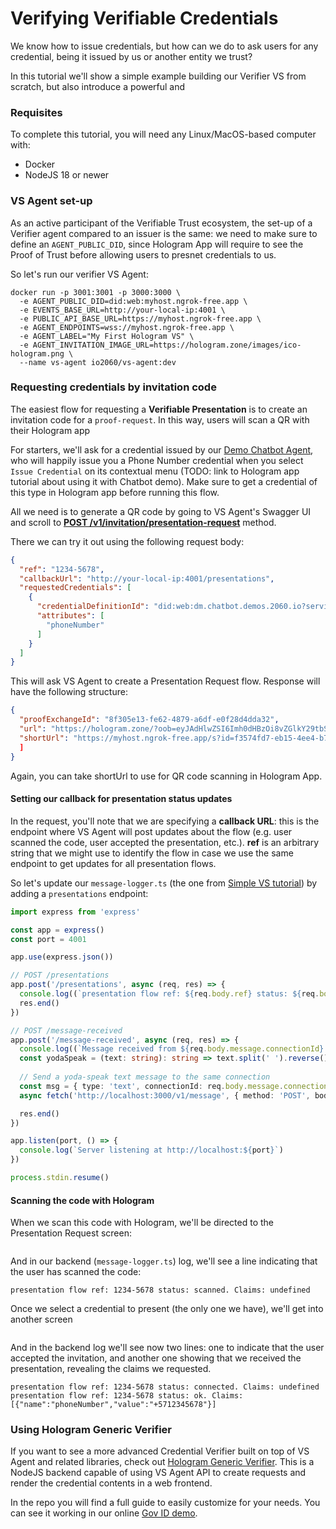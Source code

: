 # Verifying Verifiable Credentials

We know how to issue credentials, but how can we do to ask users for any credential, being it issued by us or another entity we trust?

In this tutorial we'll show a simple example building our Verifier VS from scratch, but also introduce a powerful and


### Requisites

To complete this tutorial, you will need any Linux/MacOS-based computer with:

- Docker
- NodeJS 18 or newer

### VS Agent set-up

As an active participant of the Verifiable Trust ecosystem, the set-up of a Verifier agent compared to an issuer is the same: we need to make sure to define an `AGENT_PUBLIC_DID`, since Hologram App will require to see the Proof of Trust before allowing users to presnet credentials to us.

So let's run our verifier VS Agent:

```
docker run -p 3001:3001 -p 3000:3000 \
  -e AGENT_PUBLIC_DID=did:web:myhost.ngrok-free.app \
  -e EVENTS_BASE_URL=http://your-local-ip:4001 \
  -e PUBLIC_API_BASE_URL=https://myhost.ngrok-free.app \
  -e AGENT_ENDPOINTS=wss://myhost.ngrok-free.app \
  -e AGENT_LABEL="My First Hologram VS" \
  -e AGENT_INVITATION_IMAGE_URL=https://hologram.zone/images/ico-hologram.png \  
  --name vs-agent io2060/vs-agent:dev

```


### Requesting credentials by invitation code


The easiest flow for requesting a **Verifiable Presentation** is to create an invitation code for a `proof-request`. In this way, users will scan a QR with their Hologram app


For starters, we'll ask for a credential issued by our [Demo Chatbot Agent](https://dm.chatbot.demos.2060.io/qr), who will happily issue you a Phone Number credential when you select `Issue Credential` on its contextual menu (TODO: link to Hologram app tutorial about using it with Chatbot demo). Make sure to get a credential of this type in Hologram app before running this flow.

All we need is to generate a QR code by going to VS Agent's Swagger UI and scroll to [**POST /v1/invitation/presentation-request**](http://localhost:3000/api#/invitation/InvitationController_createPresentationRequest) method.

There we can try it out using the following request body: 

```json
{
  "ref": "1234-5678",
  "callbackUrl": "http://your-local-ip:4001/presentations",
  "requestedCredentials": [
    {
      "credentialDefinitionId": "did:web:dm.chatbot.demos.2060.io?service=anoncreds&relativeRef=/credDef/3YSvM4eydm7V9V5o9nWmVh5wbDi5F6fMGuf4L7hNwFyT",
      "attributes": [
        "phoneNumber"
      ]
    }
  ]
}
```

This will ask VS Agent to create a Presentation Request flow. Response will have the following structure:

```json
{
  "proofExchangeId": "8f305e13-fe62-4879-a6df-e0f28d4dda32",
  "url": "https://hologram.zone/?oob=eyJAdHlwZSI6Imh0dHBzOi8vZGlkY29tbS5vcmcvb3V0LW9mLWJhbmQvMS4xL2ludml0YXRpb24iLCJAaWQiOiIxZmQwYjlkYi0yZWExLTQ5NmQtYjFjNy0xN2RhMmMwN2VmMzgiLCJsYWJlbCI6Ik15IGZpcnN0IEhvbG9ncmFtIFZTIiwiYWNjZXB0IjpbImRpZGNvbW0vYWlwMSIsImRpZGNvbW0vYWlwMj...",
  "shortUrl": "https://myhost.ngrok-free.app/s?id=f3574fd7-eb15-4ee4-b7cd-7ae36d82f511"
  ]
}
```

Again, you can take shortUrl to use for QR code scanning in Hologram App.

#### Setting our callback for presentation status updates

In the request, you'll note that we are specifying a **callback URL**: this is the endpoint where VS Agent will post updates about the flow (e.g. user scanned the code, user accepted the presentation, etc.). **ref** is an arbitrary string that we might use to identify the flow in case we use the same endpoint to get updates for all presentation flows.

So let's update our `message-logger.ts` (the one from [Simple VS tutorial](./10-simple-vs.md#receiving-text-messages)) by adding a `presentations` endpoint:

```ts
import express from 'express'

const app = express()
const port = 4001

app.use(express.json())

// POST /presentations
app.post('/presentations', async (req, res) => {
  console.log((`presentation flow ref: ${req.body.ref} status: ${req.body.status}. Claims: ${JSON.stringify(req.body.claims)}`))
  res.end()
})

// POST /message-received
app.post('/message-received', async (req, res) => {
  console.log((`Message received from ${req.body.message.connectionId}: ${req.body.message.content}`))
  const yodaSpeak = (text: string): string => text.split(' ').reverse().join(' ') + ', hmmm.'
  
  // Send a yoda-speak text message to the same connection
  const msg = { type: 'text', connectionId: req.body.message.connectionId, content: yodaSpeak(req.body.message.content) }
  async fetch('http://localhost:3000/v1/message', { method: 'POST', body: JSON.stringify(msg), headers: { 'Content-Type': 'application/json' } })

  res.end()
})

app.listen(port, () => {
  console.log(`Server listening at http://localhost:${port}`)
})

process.stdin.resume()
```

#### Scanning the code with Hologram

When we scan this code with Hologram, we'll be directed to the Presentation Request screen:

<Image url="/img/build/intro/hologram-pres-req-invitation.png" floating="center" align="center" maxWidth="600px"/>

And in our backend (`message-logger.ts`) log, we'll see a line indicating that the user has scanned the code:

```
presentation flow ref: 1234-5678 status: scanned. Claims: undefined
```

Once we select a credential to present (the only one we have), we'll get into another screen

<Image url="/img/build/intro/hologram-pres-req-accepted.png" floating="center" align="center" maxWidth="600px"/>


And in the backend log we'll see now two lines: one to indicate that the user accepted the invitation, and another one showing that we received the presentation, revealing the claims we requested.

```
presentation flow ref: 1234-5678 status: connected. Claims: undefined
presentation flow ref: 1234-5678 status: ok. Claims: [{"name":"phoneNumber","value":"+5712345678"}]
```

### Using Hologram Generic Verifier

If you want to see a more advanced Credential Verifier built on top of VS Agent and related libraries, check out [Hologram Generic Verifier](https://github.com/2060-io/hologram-generic-verifier-vs). This is a NodeJS backend capable of using VS Agent API to create requests and render the credential contents in a web frontend. 

In the repo you will find a full guide to easily customize for your needs. You can see it working in our online [Gov ID demo](https://gov-id-verifier.demos.2060.io).
